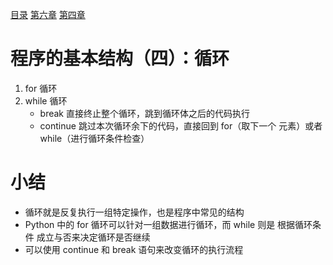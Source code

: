 [目录](README.md)   [第六章](python-1006.md)    [第四章](python-1004.md)

# 程序的基本结构（四）：循环
1. for 循环
2. while 循环
    * break 直接终止整个循环，跳到循环体之后的代码执行
    * continue 跳过本次循环余下的代码，直接回到 for（取下一个   元素）或者      while（进行循环条件检查）

# 小结
- 循环就是反复执行一组特定操作，也是程序中常见的结构
- Python 中的 for 循环可以针对一组数据进行循环，而 while 则是   根据循环条件    成立与否来决定循环是否继续
- 可以使用 continue 和 break 语句来改变循环的执行流程
